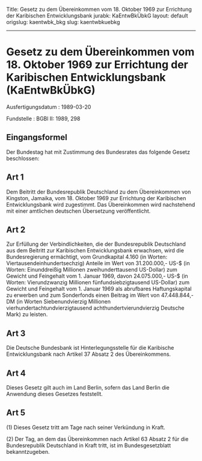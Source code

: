 Title: Gesetz zu dem Übereinkommen vom 18. Oktober 1969 zur Errichtung der Karibischen
  Entwicklungsbank
jurabk: KaEntwBkÜbkG
layout: default
origslug: kaentwbk_bkg
slug: kaentwbkuebkg

---

# Gesetz zu dem Übereinkommen vom 18. Oktober 1969 zur Errichtung der Karibischen Entwicklungsbank (KaEntwBkÜbkG)

Ausfertigungsdatum
:   1989-03-20

Fundstelle
:   BGBl II: 1989, 298



## Eingangsformel

Der Bundestag hat mit Zustimmung des Bundesrates das folgende Gesetz
beschlossen:


## Art 1

Dem Beitritt der Bundesrepublik Deutschland zu dem Übereinkommen von
Kingston, Jamaika, vom 18. Oktober 1969 zur Errichtung der Karibischen
Entwicklungsbank wird zugestimmt. Das Übereinkommen wird nachstehend
mit einer amtlichen deutschen Übersetzung veröffentlicht.


## Art 2

Zur Erfüllung der Verbindlichkeiten, die der Bundesrepublik
Deutschland aus dem Beitritt zur Karibischen Entwicklungsbank
erwachsen, wird die Bundesregierung ermächtigt, vom Grundkapital 4.160
(in Worten: Viertausendeinhundertsechzig) Anteile im Wert von
31\.200.000,- US-$ (in Worten: Einunddreißig Millionen
zweihunderttausend US-Dollar) zum Gewicht und Feingehalt vom 1. Januar
1969, davon 24.075.000,- US-$ (in Worten: Vierundzwanzig Millionen
fünfundsiebzigtausend US-Dollar) zum Gewicht und Feingehalt vom 1.
Januar 1969 als abrufbares Haftungskapital zu erwerben und zum
Sonderfonds einen Beitrag im Wert von 47.448.844,- DM (in Worten
Siebenundvierzig Millionen vierhundertachtundvierzigtausend
achthundertvierundvierzig Deutsche Mark) zu leisten.


## Art 3

Die Deutsche Bundesbank ist Hinterlegungsstelle für die Karibische
Entwicklungsbank nach Artikel 37 Absatz 2 des Übereinkommens.


## Art 4

Dieses Gesetz gilt auch im Land Berlin, sofern das Land Berlin die
Anwendung dieses Gesetzes feststellt.


## Art 5

(1) Dieses Gesetz tritt am Tage nach seiner Verkündung in Kraft.

(2) Der Tag, an dem das Übereinkommen nach Artikel 63 Absatz 2 für die
Bundesrepublik Deutschland in Kraft tritt, ist im Bundesgesetzblatt
bekanntzugeben.

